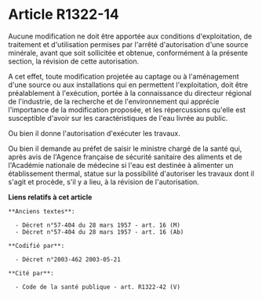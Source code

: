 # Article R1322-14

Aucune modification ne doit être apportée aux conditions d'exploitation, de traitement et d'utilisation permises par l'arrêté
d'autorisation d'une source minérale, avant que soit sollicitée et obtenue, conformément à la présente section, la révision
de cette autorisation.

A cet effet, toute modification projetée au captage ou à l'aménagement d'une source ou aux installations qui en permettent
l'exploitation, doit être préalablement à l'exécution, portée à la connaissance du directeur régional de l'industrie, de la
recherche et de l'environnement qui apprécie l'importance de la modification proposée, et les répercussions qu'elle est
susceptible d'avoir sur les caractéristiques de l'eau livrée au public.

Ou bien il donne l'autorisation d'exécuter les travaux.

Ou bien il demande au préfet de saisir le ministre chargé de la santé qui, après avis de l'Agence française de sécurité
sanitaire des aliments et de l'Académie nationale de médecine si l'eau est destinée à alimenter un établissement thermal,
statue sur la possibilité d'autoriser les travaux dont il s'agit et procède, s'il y a lieu, à la révision de l'autorisation.

**Liens relatifs à cet article**

	**Anciens textes**:

	  - Décret n°57-404 du 28 mars 1957 - art. 16 (M)
	  - Décret n°57-404 du 28 mars 1957 - art. 16 (Ab)

	**Codifié par**:

	  - Décret n°2003-462 2003-05-21

	**Cité par**:

	  - Code de la santé publique - art. R1322-42 (V)
